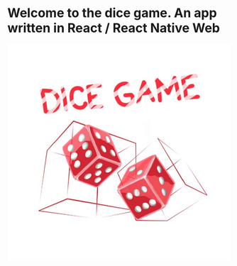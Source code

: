 # Welcome to the dice game. An app written in React / React Native Web
![Alt text](/src/dicegame.jpeg?raw=true "Title")

